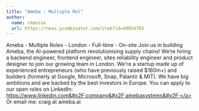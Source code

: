 ```yaml
---
title: "Ameba : Multiple Rol"
author:
  name: cmassie
  url: https://news.ycombinator.com/item?id=40854703
---
```

Ameba - Multiple Roles - London - Full-time - On-site
 Join us in building Ameba, the AI-powered platform revolutionising supply chains!
We’re hiring a backend engineer, frontend engineer, sites reliability engineer and product designer to join our growing team in London.
We&#x27;re a startup made up of experienced entrepreneurs (who have previously raised $160m+) and builders (formerly at Google, Microsoft, Snap, Palantir &amp; MIT). We have big ambitions and are backed by the best investors in Europe.
You can apply to our open roles on LinkedIn: <a href="https:&#x2F;&#x2F;www.linkedin.com&#x2F;company&#x2F;amebasystems&#x2F;" rel="nofollow">https:&#x2F;&#x2F;www.linkedin.com&#x2F;company&#x2F;amebasystems&#x2F;</a>
Or email me: craig at ameba.ai
